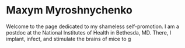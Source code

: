 Maxym Myroshnychenko
============================

Welcome to the page dedicated to my shameless self-promotion. I am a postdoc at the National Institutes of Health in Bethesda, MD.
There, I implant, infect, and stimulate the brains of mice to g
 